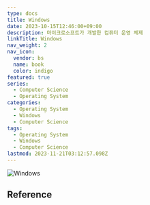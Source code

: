 ```yaml
---
type: docs
title: Windows
date: 2023-10-15T12:46:00+09:00
description: 마이크로소프트가 개발한 컴퓨터 운영 체제
linkTitle: Windows
nav_weight: 2
nav_icon:
  vendor: bs
  name: book
  color: indigo
featured: true
series:
  - Computer Science
  - Operating System
categories:
  - Operating System
  - Windows
  - Computer Science
tags:
  - Operating System
  - Windows
  - Computer Science
lastmod: 2023-11-21T03:12:57.098Z
---
```


![Windows](/computer-science/windows.png#center)

## Reference

